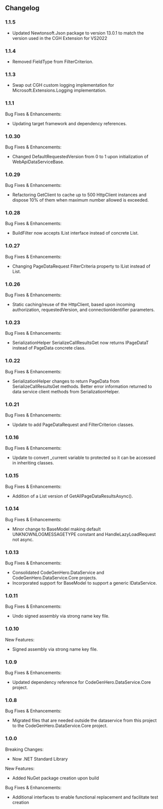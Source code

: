 ﻿## Changelog

### 1.1.5
* Updated Newtonsoft.Json package to version 13.0.1 to match the version used in the CGH Extension for VS2022

### 1.1.4
* Removed FieldType from FilterCriterion.

### 1.1.3
* Swap out CGH custom logging implementation for Microsoft.Extensions.Logging implementation.

### 1.1.1
Bug Fixes & Enhancements:
* Updating target framework and dependency references.

### 1.0.30
Bug Fixes & Enhancements:
* Changed DefaultRequestedVersion from 0 to 1 upon initialization of WebApiDataServiceBase.

### 1.0.29
Bug Fixes & Enhancements:
* Refactoring GetClient to cache up to 500 HttpClient instances and dispose 10% of them when maximum number allowed is exceeded.

### 1.0.28
Bug Fixes & Enhancements:
* BuildFilter now accepts IList interface instead of concrete List.

### 1.0.27
Bug Fixes & Enhancements:
* Changing PageDataRequest FilterCriteria property to IList instead of List.

### 1.0.26
Bug Fixes & Enhancements:
* Static caching/reuse of the HttpClient, based upon incoming authorization, requestedVersion, and connectionIdentifier parameters.

### 1.0.23
Bug Fixes & Enhancements:
* SerializationHelper SerializeCallResultsGet now returns IPageDataT instead of PageData concrete class.

### 1.0.22
Bug Fixes & Enhancements:
* SerializationHelper changes to return PageData<T> from SerializeCallResultsGet<T> methods.  Better error information returned to data service client methods from SerializationHelper.

### 1.0.21
Bug Fixes & Enhancements:
* Update to add PageDataRequest and FilterCriterion classes.

### 1.0.16
Bug Fixes & Enhancements:
* Update to convert _current variable to protected so it can be accessed in inheriting classes.

### 1.0.15
Bug Fixes & Enhancements:
* Addition of a List<string> version of GetAllPageDataResultsAsync().

### 1.0.14
Bug Fixes & Enhancements:
* Minor change to BaseModel making default UNKNOWNLOGMESSAGETYPE constant and HandleLazyLoadRequest not async.

### 1.0.13
Bug Fixes & Enhancements:
* Consolidated CodeGenHero.DataService and CodeGenHero.DataService.Core projects.
* Incorporated support for BaseModel to support a generic IDataService.

### 1.0.11
Bug Fixes & Enhancements:
* Undo signed assembly via strong name key file.

### 1.0.10
New Features:
* Signed assembly via strong name key file.

### 1.0.9
Bug Fixes & Enhancements:
* Updated dependency reference for CodeGenHero.DataService.Core project.

### 1.0.8
Bug Fixes & Enhancements:
* Migrated files that are needed outside the dataservice from this project to the CodeGenHero.DataService.Core project.


### 1.0.0
Breaking Changes:
* Now .NET Standard Library

New Features:
* Added NuGet package creation upon build

Bug Fixes & Enhancements:
* Additional interfaces to enable functional replacement and facilitate test creation
